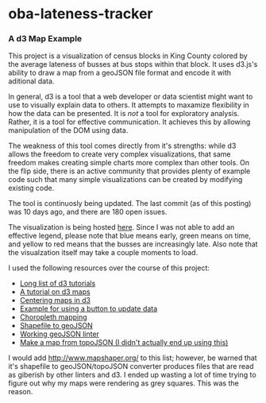 # oba-lateness-tracker
### A d3 Map Example

This project is a visualization of census blocks in King County colored by the average lateness of busses at bus stops within that block. It uses d3.js's ability to draw a map from a geoJSON file format and encode it with aditional data. 

In general, d3 is a tool that a web developer or data scientist might want to use to visually explain data to others. It attempts to maxamize flexibility in how the data can be presented. It is *not* a tool for exploratory analysis. Rather, it is a tool for effective communication. It achieves this by allowing manipulation of the DOM using data. 

The weakness of this tool comes directly from it's strengths: while d3 allows the freedom to create very complex visualizations, that same freedom makes creating simple charts more complex than other tools. On the flip side, there is an active community that provides plenty of example code such that many simple visualizations can be created by modifying existing code. 

The tool is continuosly being updated. The last commit (as of this posting) was 10 days ago, and there are 180 open issues. 

The visualization is being hosted [here](http://rohanaras.github.io/oba-lateness-tracker/).
Since I was not able to add an effective legend, please note that blue means early, green means on time, and yellow to red means that the busses are increasingly late. Also note that the visualzation itself may take a couple moments to load.

I used the following resources over the course of this project:
* [Long list of d3 tutorials](https://github.com/mbostock/d3/wiki/Tutorials)
* [A tutorial on d3 maps](http://maptimeboston.github.io/d3-maptime/#/1)
* [Centering maps in d3](http://stackoverflow.com/questions/14492284/center-a-map-in-d3-given-a-geojson-object)
* [Example for using a button to update data](http://bl.ocks.org/d3noob/7030f35b72de721622b8)
* [Choropleth mapping](http://bl.ocks.org/mbostock/4060606)
* [Shapefile to geoJSON](http://ogre.adc4gis.com/)
* [Working geoJSON linter](http://geojsonlint.com/)
* [Make a map from topoJSON (I didn't actually end up using this)](http://bost.ocks.org/mike/map/)

I would add http://www.mapshaper.org/ to this list; however, be warned that it's shapefile to geoJSON/topoJSON converter produces files that are read as giberish by other linters and d3. I ended up wasting a lot of time trying to figure out why my maps were rendering as grey squares. This was the reason. 
